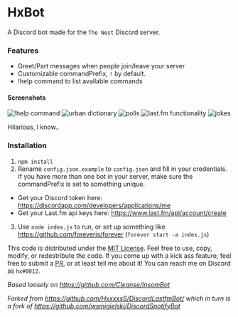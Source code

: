 # HxBot
A Discord bot made for the `The Nest` Discord server.

### Features
- Greet/Part messages when people join/leave your server
- Customizable commandPrefix, `!` by default.
- !help command to list available commands

#### Screenshots
![!help command](https://i.imgur.com/h7WyseI.png)
![urban dictionary](https://i.imgur.com/q3QUZOr.png)
![polls](https://i.imgur.com/I203fZr.png)
![last.fm functionality](https://i.imgur.com/5fAjAAW.png)
![jokes](https://i.imgur.com/RaWCW98.png)

Hilarious, I know..

### Installation
1. `npm install`
2. Rename `config.json.example` to `config.json` and fill in your credentials. If you have more than one bot in your server, make sure the commandPrefix is set to something unique.
  - Get your Discord token here: https://discordapp.com/developers/applications/me
  - Get your Last.fm api keys here: https://www.last.fm/api/account/create
3. Use `node index.js` to run, or set up something like https://github.com/foreverjs/forever (`forever start -a index.js`)

This code is distributed under the [MIT License](LICENSE). Feel free to use, copy, modify, or redestribute the code. If you come up with a kick ass feature, feel free to submit a [PR](https://github.com/HxxxxxS/DiscordBot/pulls), or at least tell me about it! You can reach me on Discord as `hx#0012`.

*Based loosely on https://github.com/Cleanse/InsomBot*

*Forked from https://github.com/HxxxxxS/DiscordLastfmBot/ which in turn is a fork of https://github.com/wsmigielski/DiscordSpotifyBot*
